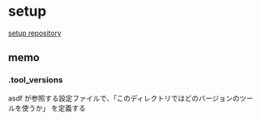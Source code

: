 # setup
[setup repository](https://github.com/yamadanosuke/flutter_setup/tree/main)
## memo
### .tool_versions
asdf が参照する設定ファイルで、「このディレクトリではどのバージョンのツールを使うか」 を定義する

